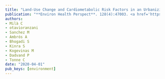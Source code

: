 ```yaml
---
title: "Land-Use Change and Cardiometabolic Risk Factors in an Urbanizing Area of South India: A Population-Based Cohort Study"
publication: "**Environ Health Perspect**. 128(4):47003. <a href='https://doi.org/10.1289/ehp5445' target='_blank' rel='noopener noreferrer'>10.1289/ehp5445</a>"
authors:
- Milà C
- otavioranzani
- Sanchez M
- Ambrós A
- Bhogadi S
- Kinra S
- Kogevinas M
- Dadvand P
- Tonne C
date: "2020-04-01"
pub_keys: [environment]
---
```

